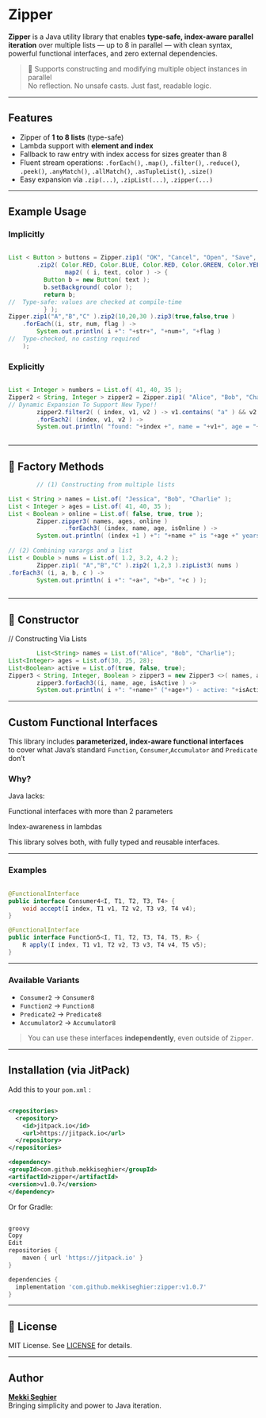 # Zipper

**Zipper** is a Java utility library that enables **type-safe, index-aware parallel iteration** over multiple lists — up
to 8 in parallel —
with clean syntax, powerful functional interfaces, and zero external dependencies.

> 🔧 Supports constructing and modifying multiple object instances in parallel  
>  No reflection. No unsafe casts. Just fast, readable logic.

---

##  Features

- Zipper of **1 to 8 lists** (type-safe)
- Lambda support with **element and index**
- Fallback to raw entry with index access for sizes greater than 8
- Fluent stream operations: `.forEach()`, `.map()`, `.filter()`, `.reduce()`, `.peek()`, `.anyMatch()`, `.allMatch()`,
  `.asTupleList()`, `.size()`
- Easy expansion via `.zip(...)`, `.zipList(...)`, `.zipper(...)`


---

##  Example Usage

### Implicitly

```java

List < Button > buttons = Zipper.zip1( "OK", "Cancel", "Open", "Save", "Close", "Edit" )
        .zip2( Color.RED, Color.BLUE, Color.RED, Color.GREEN, Color.YELLOW, Color.MAGENTA ).
                map2( ( i, text, color ) -> {
          Button b = new Button( text );
          b.setBackground( color );
          return b;
//  Type-safe: values are checked at compile-time
          } );
Zipper.zip1("A","B","C" ).zip2(10,20,30 ).zip3(true,false,true )
    .forEach((i, str, num, flag ) ->
        System.out.println( i +": "+str+", "+num+", "+flag )
//  Type-checked, no casting required
    );

```


### Explicitly

```java

List < Integer > numbers = List.of( 41, 40, 35 );
Zipper2 < String, Integer > zipper2 = Zipper.zip1( "Alice", "Bob", "Charlie" ).zipList2( numbers );
// Dynamic Expansion To Support New Type!! 
        zipper2.filter2( ( index, v1, v2 ) -> v1.contains( "a" ) && v2 < 40 )
        .forEach2( (index, v1, v2 ) ->
        System.out.println( "found: "+index +", name = "+v1+", age = "+v2 ) );
        
```
---

## 🧪 Factory Methods

```java
        // (1) Constructing from multiple lists

List < String > names = List.of( "Jessica", "Bob", "Charlie" );
List < Integer > ages = List.of( 41, 40, 35 );
List < Boolean > online = List.of( false, true, true );
        Zipper.zipper3( names, ages, online )
                .forEach3( (index, name, age, isOnline ) ->
        System.out.println( (index +1 ) +": "+name +" is "+age +" years old, online: "+isOnline ));
        
// (2) Combining varargs and a list
List < Double > nums = List.of( 1.2, 3.2, 4.2 );
        Zipper.zip1( "A","B","C" ).zip2( 1,2,3 ).zipList3( nums )
.forEach3( (i, a, b, c ) ->
        System.out.println( i +": "+a+", "+b+", "+c ) );
        

```
---

## 🧪 Constructor

// Constructing Via Lists

```java
        List<String> names = List.of("Alice", "Bob", "Charlie");
List<Integer> ages = List.of(30, 25, 28);
List<Boolean> active = List.of(true, false, true);
Zipper3 < String, Integer, Boolean > zipper3 = new Zipper3 <>( names, ages, active );
        zipper3.forEach3((i, name, age, isActive ) ->
        System.out.println( i +": "+name+" ("+age+") - active: "+isActive ));
```

---

##  Custom Functional Interfaces

This library includes **parameterized, index-aware functional interfaces**  
to cover what Java’s standard `Function`, `Consumer`,`Accumulator` and `Predicate` don’t 

###  Why?

Java lacks:

Functional interfaces with more than 2 parameters

Index-awareness in lambdas

This library solves both, with fully typed and reusable interfaces.

---

###  Examples

```java

@FunctionalInterface
public interface Consumer4<I, T1, T2, T3, T4> {
    void accept(I index, T1 v1, T2 v2, T3 v3, T4 v4);
}

@FunctionalInterface
public interface Function5<I, T1, T2, T3, T4, T5, R> {
    R apply(I index, T1 v1, T2 v2, T3 v3, T4 v4, T5 v5);
}

```

---

###  Available Variants

- `Consumer2` → `Consumer8`
- `Function2` → `Function8`
- `Predicate2` → `Predicate8`
- `Accumulator2` → `Accumulator8`


>  You can use these interfaces **independently**, even outside of `Zipper`.

---

##  Installation (via JitPack)

Add this to your `pom.xml` :

```xml

<repositories>
  <repository>
    <id>jitpack.io</id>
    <url>https://jitpack.io</url>
  </repository>
</repositories>

<dependency>
<groupId>com.github.mekkiseghier</groupId>
<artifactId>zipper</artifactId>
<version>v1.0.7</version>
</dependency>


```

Or for Gradle:

```groovy

groovy
Copy
Edit
repositories {
    maven { url 'https://jitpack.io' }
}

dependencies {
  implementation 'com.github.mekkiseghier:zipper:v1.0.7'
}

```
---

## 📝 License

MIT License. See [LICENSE](./LICENSE) for details.

---

##  Author

**[Mekki Seghier](https://github.com/mekkiseghier)**  
Bringing simplicity and power to Java iteration.
